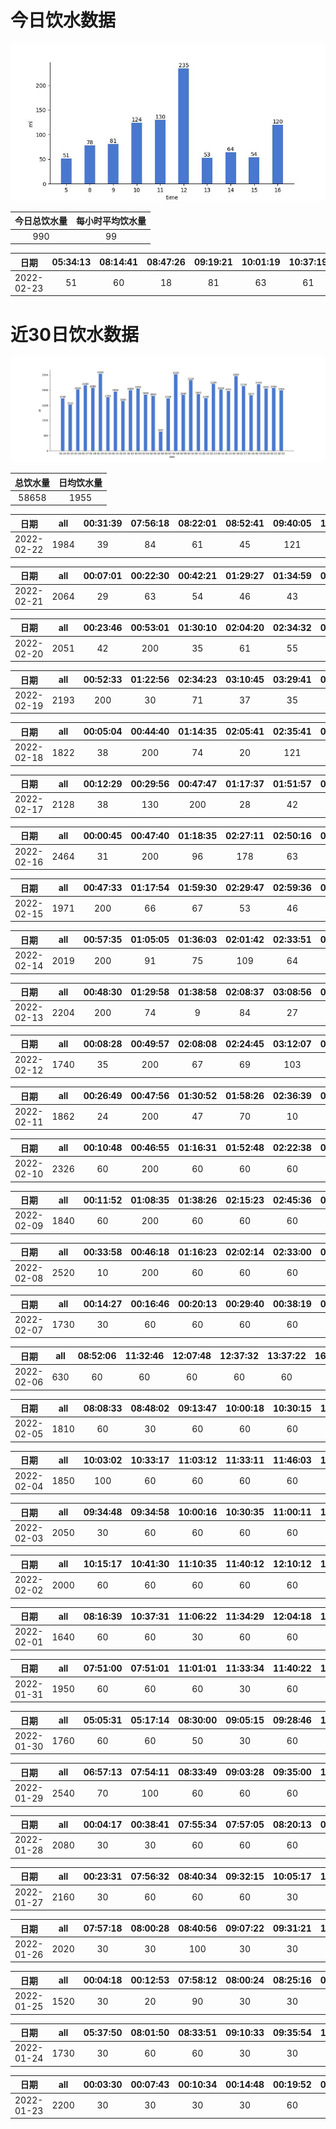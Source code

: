 # 今日饮水数据

<div align=center>
<img src="today.jpg" style="zoom: 100%;" />

| 今日总饮水量 | 每小时平均饮水量 |
| :----: | :----: |
| 990 | 99 |
</div>

| 日期 | 05:34:13 | 08:14:41 | 08:47:26 | 09:19:21 | 10:01:19 | 10:37:19 | 11:08:26 | 11:42:05 | 12:16:15 | 12:46:41 | 13:44:24 | 14:47:47 | 15:29:00 | 16:00:02 |
| :----: | :----: | :----: | :----: | :----: | :----: | :----: | :----: | :----: | :----: | :----: | :----: | :----: | :----: | :----: |
| 2022-02-23 | 51 | 60 | 18 | 81 | 63 | 61 | 65 | 65 | 200 | 35 | 53 | 64 | 54 | 120 |

# 近30日饮水数据

<div align=center>
<img src="30.jpg"style="zoom: 100%;" />

| 总饮水量 | 日均饮水量 |
| :----: | :----: |
| 58658 | 1955 |
</div>

| 日期 | all | 00:31:39 | 07:56:18 | 08:22:01 | 08:52:41 | 09:40:05 | 10:03:36 | 10:31:17 | 11:43:52 | 12:19:18 | 12:53:40 | 13:26:43 | 13:26:55 | 13:58:23 | 14:40:28 | 15:11:12 | 15:44:04 | 16:29:34 | 16:48:16 | 17:19:25 | 17:39:04 | 18:17:54 | 19:16:39 | 19:24:03 | 19:48:51 | 20:17:27 | 20:48:26 | 21:18:43 | 21:39:21 | 22:09:00 | 22:26:57 | 22:42:51 | 22:45:00 | 23:15:53 |
| :----: | :----: | :----: | :----: | :----: | :----: | :----: | :----: | :----: | :----: | :----: | :----: | :----: | :----: | :----: | :----: | :----: | :----: | :----: | :----: | :----: | :----: | :----: | :----: | :----: | :----: | :----: | :----: | :----: | :----: | :----: | :----: | :----: | :----: | :----: |
| 2022-02-22 | 1984 | 39 | 84 | 61 | 45 | 121 | 41 | 62 | 72 | 200 | 56 | 60 | 17 | 61 | 30 | 20 | 90 | 59 | 82 | 200 | 16 | 13 | 13 | 16 | 46 | 30 | 15 | 118 | 10 | 29 | 82 | 67 | 43 | 86 |

| 日期 | all | 00:07:01 | 00:22:30 | 00:42:21 | 01:29:27 | 01:34:59 | 02:27:17 | 07:55:01 | 08:23:43 | 08:58:08 | 09:41:29 | 09:58:03 | 10:08:04 | 10:36:56 | 11:32:03 | 12:13:49 | 12:46:41 | 13:46:10 | 14:15:10 | 14:45:29 | 15:17:24 | 16:33:09 | 17:18:00 | 17:53:13 | 18:24:30 | 19:02:09 | 19:46:22 | 20:21:36 | 20:45:01 | 21:00:11 | 21:24:35 | 21:35:43 | 22:28:10 |
| :----: | :----: | :----: | :----: | :----: | :----: | :----: | :----: | :----: | :----: | :----: | :----: | :----: | :----: | :----: | :----: | :----: | :----: | :----: | :----: | :----: | :----: | :----: | :----: | :----: | :----: | :----: | :----: | :----: | :----: | :----: | :----: | :----: | :----: |
| 2022-02-21 | 2064 | 29 | 63 | 54 | 46 | 43 | 50 | 84 | 47 | 58 | 87 | 50 | 37 | 61 | 60 | 200 | 96 | 109 | 19 | 51 | 40 | 53 | 200 | 65 | 58 | 21 | 75 | 74 | 70 | 71 | 32 | 48 | 13 |

| 日期 | all | 00:23:46 | 00:53:01 | 01:30:10 | 02:04:20 | 02:34:32 | 03:04:33 | 03:34:29 | 04:38:56 | 04:50:24 | 05:08:33 | 05:16:31 | 06:05:31 | 06:45:36 | 07:08:53 | 07:38:49 | 08:55:41 | 09:17:22 | 17:16:13 | 17:35:11 | 18:06:25 | 18:22:12 | 18:52:34 | 19:22:49 | 19:37:05 | 19:55:00 | 20:12:53 | 20:18:23 | 20:49:19 | 21:19:24 | 21:34:45 | 21:46:55 | 21:58:17 | 22:00:06 | 22:31:27 | 22:43:08 | 22:43:56 | 23:20:53 | 23:50:31 |
| :----: | :----: | :----: | :----: | :----: | :----: | :----: | :----: | :----: | :----: | :----: | :----: | :----: | :----: | :----: | :----: | :----: | :----: | :----: | :----: | :----: | :----: | :----: | :----: | :----: | :----: | :----: | :----: | :----: | :----: | :----: | :----: | :----: | :----: | :----: | :----: | :----: | :----: | :----: | :----: |
| 2022-02-20 | 2051 | 42 | 200 | 35 | 61 | 55 | 51 | 76 | 49 | 41 | 68 | 24 | 81 | 17 | 75 | 60 | 54 | 19 | 96 | 48 | 36 | 24 | 59 | 77 | 49 | 36 | 83 | 15 | 43 | 87 | 88 | 50 | 64 | 9 | 86 | 4 | 5 | 22 | 62 |

| 日期 | all | 00:52:33 | 01:22:56 | 02:34:23 | 03:10:45 | 03:29:41 | 03:59:29 | 04:14:36 | 04:47:12 | 05:22:36 | 06:20:31 | 06:25:00 | 06:29:55 | 07:44:54 | 08:08:16 | 08:15:12 | 08:54:13 | 12:58:07 | 16:43:27 | 17:10:55 | 17:17:11 | 17:22:05 | 17:28:02 | 17:37:45 | 17:55:02 | 18:13:49 | 19:04:28 | 19:09:35 | 19:41:10 | 20:07:14 | 21:05:20 | 21:32:39 | 22:02:34 | 22:32:29 | 23:14:44 | 23:41:18 | 23:53:25 |
| :----: | :----: | :----: | :----: | :----: | :----: | :----: | :----: | :----: | :----: | :----: | :----: | :----: | :----: | :----: | :----: | :----: | :----: | :----: | :----: | :----: | :----: | :----: | :----: | :----: | :----: | :----: | :----: | :----: | :----: | :----: | :----: | :----: | :----: | :----: | :----: | :----: | :----: |
| 2022-02-19 | 2193 | 200 | 30 | 71 | 37 | 35 | 22 | 25 | 111 | 68 | 147 | 112 | 28 | 49 | 41 | 43 | 56 | 53 | 85 | 62 | 8 | 34 | 47 | 70 | 47 | 39 | 124 | 17 | 54 | 55 | 53 | 44 | 72 | 92 | 73 | 79 | 10 |

| 日期 | all | 00:05:04 | 00:44:40 | 01:14:35 | 02:05:41 | 02:35:41 | 03:10:37 | 03:40:40 | 04:12:22 | 04:42:56 | 05:49:25 | 06:18:19 | 07:26:22 | 08:15:26 | 18:00:26 | 18:26:29 | 18:42:09 | 18:49:07 | 19:04:57 | 19:26:09 | 19:39:33 | 20:16:59 | 20:32:51 | 21:07:25 | 22:09:19 | 22:39:21 | 23:09:34 | 23:50:13 |
| :----: | :----: | :----: | :----: | :----: | :----: | :----: | :----: | :----: | :----: | :----: | :----: | :----: | :----: | :----: | :----: | :----: | :----: | :----: | :----: | :----: | :----: | :----: | :----: | :----: | :----: | :----: | :----: | :----: |
| 2022-02-18 | 1822 | 38 | 200 | 74 | 20 | 121 | 89 | 37 | 22 | 64 | 200 | 61 | 85 | 33 | 23 | 68 | 66 | 22 | 35 | 82 | 37 | 55 | 52 | 60 | 26 | 84 | 106 | 62 |

| 日期 | all | 00:12:29 | 00:29:56 | 00:47:47 | 01:17:37 | 01:51:57 | 02:23:38 | 03:21:39 | 03:43:19 | 04:44:17 | 05:14:39 | 05:53:29 | 06:27:47 | 06:58:24 | 07:28:45 | 07:51:55 | 08:13:46 | 08:58:45 | 16:55:12 | 18:02:08 | 18:18:44 | 18:40:26 | 18:45:56 | 19:15:27 | 19:32:47 | 20:02:51 | 20:23:44 | 20:39:51 | 22:07:57 | 22:22:35 | 22:52:37 |
| :----: | :----: | :----: | :----: | :----: | :----: | :----: | :----: | :----: | :----: | :----: | :----: | :----: | :----: | :----: | :----: | :----: | :----: | :----: | :----: | :----: | :----: | :----: | :----: | :----: | :----: | :----: | :----: | :----: | :----: | :----: | :----: |
| 2022-02-17 | 2128 | 38 | 130 | 200 | 28 | 42 | 77 | 98 | 37 | 53 | 74 | 200 | 38 | 34 | 39 | 99 | 19 | 55 | 33 | 88 | 65 | 300 | 36 | 30 | 11 | 83 | 8 | 53 | 105 | 5 | 50 |

| 日期 | all | 00:00:45 | 00:47:40 | 01:18:35 | 02:27:11 | 02:50:16 | 03:26:55 | 03:56:25 | 04:28:50 | 05:02:48 | 06:03:08 | 06:32:12 | 07:24:39 | 08:13:42 | 08:26:33 | 16:48:59 | 17:18:32 | 17:53:08 | 18:23:28 | 19:09:28 | 19:21:10 | 19:45:13 | 20:20:32 | 20:41:48 | 22:53:47 |
| :----: | :----: | :----: | :----: | :----: | :----: | :----: | :----: | :----: | :----: | :----: | :----: | :----: | :----: | :----: | :----: | :----: | :----: | :----: | :----: | :----: | :----: | :----: | :----: | :----: | :----: |
| 2022-02-16 | 2464 | 31 | 200 | 96 | 178 | 63 | 99 | 83 | 113 | 45 | 200 | 79 | 178 | 57 | 40 | 99 | 79 | 300 | 85 | 57 | 84 | 77 | 31 | 74 | 116 |

| 日期 | all | 00:47:33 | 01:17:54 | 01:59:30 | 02:29:47 | 02:59:36 | 03:29:54 | 04:01:37 | 04:30:48 | 05:00:41 | 05:30:45 | 06:55:04 | 07:28:33 | 07:50:48 | 09:00:54 | 16:48:28 | 17:11:21 | 17:41:22 | 18:02:34 | 18:14:23 | 18:32:30 | 18:42:26 | 19:14:31 | 19:32:27 | 20:21:36 | 21:45:53 | 22:43:51 | 22:45:37 |
| :----: | :----: | :----: | :----: | :----: | :----: | :----: | :----: | :----: | :----: | :----: | :----: | :----: | :----: | :----: | :----: | :----: | :----: | :----: | :----: | :----: | :----: | :----: | :----: | :----: | :----: | :----: | :----: | :----: |
| 2022-02-15 | 1971 | 200 | 66 | 67 | 53 | 46 | 96 | 91 | 49 | 44 | 60 | 72 | 65 | 103 | 37 | 107 | 19 | 36 | 109 | 44 | 78 | 54 | 86 | 82 | 66 | 56 | 62 | 123 |

| 日期 | all | 00:57:35 | 01:05:05 | 01:36:03 | 02:01:42 | 02:33:51 | 03:04:27 | 03:35:13 | 04:04:39 | 04:34:39 | 05:05:15 | 06:06:13 | 06:36:45 | 07:09:55 | 07:39:32 | 08:14:49 | 16:30:55 | 17:00:55 | 17:57:02 | 18:13:56 | 18:35:21 | 18:49:10 | 18:53:43 | 19:17:08 | 19:19:03 | 20:08:30 | 20:21:07 | 20:50:55 | 22:29:46 | 22:57:38 | 23:28:00 |
| :----: | :----: | :----: | :----: | :----: | :----: | :----: | :----: | :----: | :----: | :----: | :----: | :----: | :----: | :----: | :----: | :----: | :----: | :----: | :----: | :----: | :----: | :----: | :----: | :----: | :----: | :----: | :----: | :----: | :----: | :----: | :----: |
| 2022-02-14 | 2019 | 200 | 91 | 75 | 109 | 64 | 38 | 119 | 39 | 72 | 72 | 49 | 16 | 58 | 90 | 32 | 91 | 47 | 63 | 100 | 20 | 8 | 12 | 21 | 24 | 43 | 41 | 120 | 106 | 128 | 71 |

| 日期 | all | 00:48:30 | 01:29:58 | 01:38:58 | 02:08:37 | 03:08:56 | 03:38:44 | 04:21:28 | 04:39:25 | 04:46:24 | 05:13:36 | 05:51:29 | 06:24:23 | 06:55:27 | 07:53:04 | 08:14:34 | 14:52:34 | 17:20:28 | 17:50:12 | 17:57:03 | 18:27:32 | 18:52:50 | 19:19:12 | 20:21:05 | 20:44:43 | 21:52:06 | 21:56:12 | 22:30:46 | 23:02:41 | 23:28:36 | 23:57:37 |
| :----: | :----: | :----: | :----: | :----: | :----: | :----: | :----: | :----: | :----: | :----: | :----: | :----: | :----: | :----: | :----: | :----: | :----: | :----: | :----: | :----: | :----: | :----: | :----: | :----: | :----: | :----: | :----: | :----: | :----: | :----: | :----: |
| 2022-02-13 | 2204 | 200 | 74 | 9 | 84 | 27 | 48 | 71 | 79 | 167 | 22 | 300 | 15 | 24 | 66 | 50 | 40 | 114 | 54 | 102 | 51 | 79 | 63 | 15 | 15 | 14 | 59 | 121 | 72 | 72 | 97 |

| 日期 | all | 00:08:28 | 00:49:57 | 02:08:08 | 02:24:45 | 03:12:07 | 03:44:07 | 04:30:21 | 05:06:07 | 06:43:41 | 07:07:59 | 08:08:21 | 08:26:19 | 17:20:05 | 17:50:59 | 18:12:43 | 18:14:55 | 18:38:55 | 18:58:21 | 19:03:18 | 19:33:55 | 20:13:46 | 21:07:59 | 21:59:48 | 22:55:05 | 23:22:20 | 23:52:35 |
| :----: | :----: | :----: | :----: | :----: | :----: | :----: | :----: | :----: | :----: | :----: | :----: | :----: | :----: | :----: | :----: | :----: | :----: | :----: | :----: | :----: | :----: | :----: | :----: | :----: | :----: | :----: | :----: |
| 2022-02-12 | 1740 | 35 | 200 | 67 | 69 | 103 | 29 | 58 | 58 | 84 | 94 | 27 | 48 | 65 | 44 | 130 | 26 | 48 | 26 | 81 | 38 | 55 | 56 | 115 | 93 | 53 | 38 |

| 日期 | all | 00:26:49 | 00:47:56 | 01:30:52 | 01:58:26 | 02:36:39 | 03:06:57 | 03:10:56 | 03:39:18 | 04:25:31 | 04:55:52 | 05:25:47 | 06:24:08 | 06:54:31 | 07:22:10 | 07:52:41 | 08:25:19 | 08:57:50 | 14:56:49 | 15:16:18 | 15:28:38 | 15:43:05 | 16:24:02 | 17:06:34 | 17:36:44 | 18:27:40 | 18:52:53 | 19:27:23 | 19:36:45 | 20:02:29 | 20:19:59 | 20:49:45 | 21:32:01 | 22:33:12 | 23:19:06 |
| :----: | :----: | :----: | :----: | :----: | :----: | :----: | :----: | :----: | :----: | :----: | :----: | :----: | :----: | :----: | :----: | :----: | :----: | :----: | :----: | :----: | :----: | :----: | :----: | :----: | :----: | :----: | :----: | :----: | :----: | :----: | :----: | :----: | :----: | :----: | :----: |
| 2022-02-11 | 1862 | 24 | 200 | 47 | 70 | 10 | 53 | 65 | 73 | 47 | 71 | 6 | 29 | 70 | 40 | 92 | 2 | 13 | 26 | 45 | 86 | 81 | 34 | 2 | 5 | 200 | 7 | 38 | 35 | 96 | 8 | 51 | 55 | 75 | 106 |

| 日期 | all | 00:10:48 | 00:46:55 | 01:16:31 | 01:52:48 | 02:22:38 | 02:54:39 | 03:54:27 | 04:24:17 | 04:54:42 | 05:26:35 | 05:56:20 | 06:16:49 | 06:46:45 | 07:19:52 | 07:46:41 | 08:07:19 | 08:35:23 | 10:15:46 | 13:28:18 | 16:19:07 | 16:49:46 | 16:59:34 | 17:01:59 | 17:14:22 | 17:20:14 | 17:29:14 | 17:46:41 | 18:01:38 | 18:11:44 | 18:19:57 | 18:29:56 | 18:36:01 | 18:58:20 | 19:16:26 | 19:30:37 | 19:35:07 | 19:48:31 | 20:13:00 | 21:03:44 | 22:17:55 | 22:41:02 | 22:55:47 | 23:17:59 | 23:30:47 | 23:45:25 |
| :----: | :----: | :----: | :----: | :----: | :----: | :----: | :----: | :----: | :----: | :----: | :----: | :----: | :----: | :----: | :----: | :----: | :----: | :----: | :----: | :----: | :----: | :----: | :----: | :----: | :----: | :----: | :----: | :----: | :----: | :----: | :----: | :----: | :----: | :----: | :----: | :----: | :----: | :----: | :----: | :----: | :----: | :----: | :----: | :----: | :----: | :----: |
| 2022-02-10 | 2326 | 60 | 200 | 60 | 60 | 60 | 60 | 60 | 60 | 60 | 60 | 60 | 50 | 60 | 60 | 60 | 60 | 60 | 30 | 60 | 60 | 60 | 60 | 4 | 30 | 16 | 11 | 30 | 39 | 62 | 42 | 16 | 67 | 32 | 24 | 54 | 58 | 62 | 25 | 99 | 46 | 23 | 90 | 39 | 12 | 25 |

| 日期 | all | 00:11:52 | 01:08:35 | 01:38:26 | 02:15:23 | 02:45:36 | 03:15:31 | 03:45:22 | 04:41:46 | 04:59:10 | 05:17:53 | 05:47:10 | 06:47:57 | 07:34:11 | 15:49:55 | 16:30:16 | 17:07:17 | 17:44:39 | 17:58:48 | 18:19:24 | 18:40:27 | 18:55:47 | 19:25:16 | 19:37:30 | 20:19:00 | 20:53:47 | 21:54:48 | 22:28:32 | 23:59:13 |
| :----: | :----: | :----: | :----: | :----: | :----: | :----: | :----: | :----: | :----: | :----: | :----: | :----: | :----: | :----: | :----: | :----: | :----: | :----: | :----: | :----: | :----: | :----: | :----: | :----: | :----: | :----: | :----: | :----: | :----: |
| 2022-02-09 | 1840 | 60 | 200 | 60 | 60 | 60 | 60 | 60 | 60 | 60 | 60 | 250 | 60 | 60 | 60 | 60 | 30 | 60 | 60 | 60 | 60 | 30 | 10 | 30 | 60 | 60 | 60 | 60 | 30 |

| 日期 | all | 00:33:58 | 00:46:18 | 01:16:23 | 02:02:14 | 02:33:00 | 03:03:23 | 03:37:14 | 04:07:21 | 05:07:14 | 05:07:33 | 05:58:50 | 06:30:25 | 07:01:34 | 07:22:09 | 07:50:38 | 08:08:03 | 10:27:02 | 16:00:36 | 16:30:34 | 17:00:28 | 17:16:15 | 17:47:17 | 18:07:54 | 18:42:52 | 19:10:13 | 19:47:33 | 20:05:49 | 20:19:47 | 21:07:03 | 21:54:29 | 22:03:28 | 22:26:10 | 23:19:36 | 23:41:07 |
| :----: | :----: | :----: | :----: | :----: | :----: | :----: | :----: | :----: | :----: | :----: | :----: | :----: | :----: | :----: | :----: | :----: | :----: | :----: | :----: | :----: | :----: | :----: | :----: | :----: | :----: | :----: | :----: | :----: | :----: | :----: | :----: | :----: | :----: | :----: | :----: |
| 2022-02-08 | 2520 | 10 | 200 | 60 | 60 | 60 | 60 | 60 | 60 | 60 | 60 | 250 | 60 | 60 | 60 | 60 | 60 | 60 | 60 | 60 | 60 | 50 | 60 | 30 | 300 | 60 | 60 | 60 | 60 | 60 | 60 | 60 | 60 | 60 | 60 |

| 日期 | all | 00:14:27 | 00:16:46 | 00:20:13 | 00:29:40 | 00:38:19 | 00:53:25 | 01:23:18 | 02:14:28 | 08:09:21 | 11:00:34 | 11:30:11 | 11:52:26 | 12:16:56 | 12:36:23 | 13:06:59 | 13:31:21 | 13:41:23 | 13:53:40 | 14:23:38 | 14:50:33 | 15:13:44 | 15:56:54 | 16:29:31 | 20:31:49 | 21:04:51 | 21:19:49 | 22:12:53 | 22:50:12 | 23:13:53 | 23:43:37 |
| :----: | :----: | :----: | :----: | :----: | :----: | :----: | :----: | :----: | :----: | :----: | :----: | :----: | :----: | :----: | :----: | :----: | :----: | :----: | :----: | :----: | :----: | :----: | :----: | :----: | :----: | :----: | :----: | :----: | :----: | :----: | :----: |
| 2022-02-07 | 1730 | 30 | 60 | 60 | 60 | 60 | 60 | 60 | 60 | 50 | 60 | 30 | 60 | 60 | 60 | 60 | 60 | 60 | 60 | 60 | 60 | 60 | 60 | 60 | 60 | 60 | 60 | 60 | 60 | 60 | 60 |

| 日期 | all | 08:52:06 | 11:32:46 | 12:07:48 | 12:37:32 | 13:37:22 | 16:22:52 | 16:59:21 | 22:15:27 | 23:45:10 | 23:46:16 | 23:46:59 | 23:48:33 |
| :----: | :----: | :----: | :----: | :----: | :----: | :----: | :----: | :----: | :----: | :----: | :----: | :----: | :----: |
| 2022-02-06 | 630 | 60 | 60 | 60 | 60 | 60 | 60 | 60 | 60 | 30 | 60 | 30 | 30 |

| 日期 | all | 08:08:33 | 08:48:02 | 09:13:47 | 10:00:18 | 10:30:15 | 11:02:03 | 11:09:37 | 11:43:16 | 12:57:39 | 12:58:51 | 13:16:48 | 13:42:40 | 14:12:16 | 14:42:53 | 16:13:41 | 16:28:11 | 16:58:15 | 17:28:12 | 17:58:11 | 18:10:45 | 18:40:24 | 19:38:57 | 19:39:01 | 19:39:05 | 20:09:48 | 20:40:07 | 20:51:08 | 21:16:41 | 22:06:42 |
| :----: | :----: | :----: | :----: | :----: | :----: | :----: | :----: | :----: | :----: | :----: | :----: | :----: | :----: | :----: | :----: | :----: | :----: | :----: | :----: | :----: | :----: | :----: | :----: | :----: | :----: | :----: | :----: | :----: | :----: | :----: |
| 2022-02-05 | 1810 | 60 | 30 | 60 | 60 | 60 | 60 | 30 | 60 | 200 | 60 | 60 | 60 | 60 | 60 | 60 | 60 | 60 | 60 | 60 | 60 | 30 | 60 | 60 | 80 | 60 | 60 | 60 | 60 | 60 |

| 日期 | all | 10:03:02 | 10:33:17 | 11:03:12 | 11:33:11 | 11:46:03 | 12:16:11 | 13:29:35 | 13:30:20 | 14:00:17 | 14:11:42 | 14:20:38 | 14:50:17 | 15:20:11 | 15:50:17 | 16:50:17 | 17:26:28 | 17:59:45 | 19:11:07 | 19:45:52 | 19:57:13 | 21:20:10 | 21:43:21 | 22:05:20 | 22:51:52 | 23:02:20 | 23:32:30 |
| :----: | :----: | :----: | :----: | :----: | :----: | :----: | :----: | :----: | :----: | :----: | :----: | :----: | :----: | :----: | :----: | :----: | :----: | :----: | :----: | :----: | :----: | :----: | :----: | :----: | :----: | :----: | :----: |
| 2022-02-04 | 1850 | 100 | 60 | 60 | 60 | 60 | 60 | 200 | 60 | 60 | 60 | 60 | 60 | 60 | 30 | 60 | 60 | 60 | 60 | 60 | 60 | 200 | 60 | 60 | 60 | 60 | 60 |

| 日期 | all | 09:34:48 | 09:34:58 | 10:00:16 | 10:30:35 | 11:00:11 | 11:32:36 | 12:56:58 | 12:57:03 | 13:30:16 | 13:59:52 | 14:11:31 | 15:11:35 | 15:42:37 | 16:04:21 | 16:27:00 | 16:35:53 | 17:05:12 | 17:35:10 | 18:05:10 | 18:35:12 | 19:16:04 | 19:59:49 | 20:29:18 | 20:59:12 | 21:20:28 | 21:32:52 | 22:03:02 | 22:33:12 | 23:07:41 |
| :----: | :----: | :----: | :----: | :----: | :----: | :----: | :----: | :----: | :----: | :----: | :----: | :----: | :----: | :----: | :----: | :----: | :----: | :----: | :----: | :----: | :----: | :----: | :----: | :----: | :----: | :----: | :----: | :----: | :----: | :----: |
| 2022-02-03 | 2050 | 30 | 60 | 60 | 60 | 60 | 60 | 60 | 200 | 60 | 60 | 60 | 60 | 60 | 60 | 60 | 60 | 60 | 60 | 60 | 60 | 60 | 300 | 60 | 60 | 60 | 30 | 60 | 60 | 50 |

| 日期 | all | 10:15:17 | 10:41:30 | 11:10:35 | 11:40:12 | 12:10:12 | 13:32:38 | 14:20:49 | 14:59:20 | 15:02:37 | 15:08:13 | 15:27:51 | 15:38:19 | 16:08:19 | 16:38:48 | 17:18:41 | 17:48:44 | 18:13:02 | 18:20:14 | 19:22:29 | 19:43:35 | 19:49:30 | 19:52:41 | 20:10:36 | 20:28:22 | 20:33:03 | 20:38:08 | 21:10:36 | 21:41:14 | 22:12:55 | 22:19:55 | 22:49:09 | 23:21:23 |
| :----: | :----: | :----: | :----: | :----: | :----: | :----: | :----: | :----: | :----: | :----: | :----: | :----: | :----: | :----: | :----: | :----: | :----: | :----: | :----: | :----: | :----: | :----: | :----: | :----: | :----: | :----: | :----: | :----: | :----: | :----: | :----: | :----: | :----: |
| 2022-02-02 | 2000 | 60 | 60 | 60 | 60 | 60 | 200 | 30 | 60 | 60 | 60 | 60 | 60 | 60 | 60 | 60 | 60 | 60 | 60 | 30 | 60 | 60 | 60 | 60 | 60 | 60 | 60 | 60 | 60 | 60 | 60 | 60 | 60 |

| 日期 | all | 08:16:39 | 10:37:31 | 11:06:22 | 11:34:29 | 12:04:18 | 12:20:16 | 12:25:29 | 13:58:51 | 14:28:13 | 14:40:26 | 15:07:28 | 15:40:42 | 16:15:15 | 17:08:29 | 17:24:44 | 18:57:59 | 19:20:52 | 19:31:59 | 19:46:57 | 19:59:25 | 20:05:43 | 20:35:26 | 21:05:22 | 21:36:13 | 22:08:27 | 22:18:19 | 22:49:24 | 23:11:25 |
| :----: | :----: | :----: | :----: | :----: | :----: | :----: | :----: | :----: | :----: | :----: | :----: | :----: | :----: | :----: | :----: | :----: | :----: | :----: | :----: | :----: | :----: | :----: | :----: | :----: | :----: | :----: | :----: | :----: | :----: |
| 2022-02-01 | 1640 | 60 | 60 | 30 | 60 | 60 | 30 | 30 | 60 | 60 | 60 | 60 | 60 | 60 | 60 | 30 | 200 | 60 | 60 | 30 | 30 | 60 | 60 | 60 | 60 | 60 | 60 | 60 | 60 |

| 日期 | all | 07:51:00 | 07:51:01 | 11:01:01 | 11:33:34 | 11:40:22 | 11:50:46 | 13:37:12 | 14:52:53 | 15:08:46 | 15:11:30 | 15:18:16 | 15:48:24 | 16:18:20 | 16:48:26 | 17:18:14 | 17:48:16 | 17:56:08 | 18:15:05 | 18:46:32 | 21:04:55 | 21:11:05 | 21:20:37 | 21:42:21 | 21:52:33 | 21:56:06 | 22:08:39 | 22:28:56 | 22:37:44 | 23:07:22 | 23:37:23 | 23:59:44 |
| :----: | :----: | :----: | :----: | :----: | :----: | :----: | :----: | :----: | :----: | :----: | :----: | :----: | :----: | :----: | :----: | :----: | :----: | :----: | :----: | :----: | :----: | :----: | :----: | :----: | :----: | :----: | :----: | :----: | :----: | :----: | :----: | :----: |
| 2022-01-31 | 1950 | 60 | 60 | 60 | 30 | 60 | 60 | 300 | 60 | 60 | 60 | 60 | 60 | 60 | 60 | 60 | 60 | 30 | 30 | 60 | 30 | 60 | 60 | 60 | 60 | 60 | 60 | 60 | 60 | 30 | 60 | 60 |

| 日期 | all | 05:05:31 | 05:17:14 | 08:30:00 | 09:05:15 | 09:28:46 | 10:01:06 | 15:14:22 | 15:45:26 | 15:55:58 | 16:25:49 | 16:50:09 | 17:00:44 | 17:30:14 | 18:01:44 | 19:02:30 | 19:47:18 | 20:10:56 | 20:23:57 | 20:30:00 | 20:43:51 | 21:03:04 | 21:07:43 | 21:12:11 | 21:24:41 | 21:45:31 | 21:57:55 | 22:22:45 | 22:47:28 | 22:58:14 | 23:05:16 | 23:32:08 | 23:40:48 |
| :----: | :----: | :----: | :----: | :----: | :----: | :----: | :----: | :----: | :----: | :----: | :----: | :----: | :----: | :----: | :----: | :----: | :----: | :----: | :----: | :----: | :----: | :----: | :----: | :----: | :----: | :----: | :----: | :----: | :----: | :----: | :----: | :----: | :----: |
| 2022-01-30 | 1760 | 60 | 60 | 50 | 30 | 60 | 60 | 60 | 60 | 60 | 60 | 30 | 60 | 60 | 30 | 100 | 60 | 60 | 60 | 60 | 60 | 20 | 60 | 60 | 60 | 60 | 60 | 60 | 60 | 60 | 60 | 30 | 30 |

| 日期 | all | 06:57:13 | 07:54:11 | 08:33:49 | 09:03:28 | 09:35:00 | 10:16:31 | 10:46:36 | 11:17:05 | 11:47:40 | 12:17:14 | 12:58:19 | 13:28:22 | 14:37:40 | 14:40:22 | 14:42:01 | 15:12:22 | 15:42:23 | 16:15:28 | 16:46:37 | 17:23:42 | 18:13:07 | 18:36:53 | 18:49:50 | 19:13:00 | 19:43:42 | 20:16:00 | 20:45:49 | 21:15:29 | 21:31:04 | 21:50:40 | 21:56:18 | 21:57:33 | 21:58:51 | 22:00:16 | 22:01:34 | 22:02:29 | 22:05:10 | 22:06:14 | 22:07:06 | 22:11:04 | 22:51:33 |
| :----: | :----: | :----: | :----: | :----: | :----: | :----: | :----: | :----: | :----: | :----: | :----: | :----: | :----: | :----: | :----: | :----: | :----: | :----: | :----: | :----: | :----: | :----: | :----: | :----: | :----: | :----: | :----: | :----: | :----: | :----: | :----: | :----: | :----: | :----: | :----: | :----: | :----: | :----: | :----: | :----: | :----: | :----: |
| 2022-01-29 | 2540 | 70 | 100 | 60 | 60 | 60 | 60 | 60 | 60 | 60 | 200 | 60 | 60 | 60 | 60 | 60 | 60 | 60 | 60 | 60 | 200 | 60 | 60 | 60 | 60 | 60 | 60 | 60 | 60 | 60 | 20 | 60 | 40 | 60 | 60 | 50 | 60 | 60 | 30 | 30 | 30 | 30 |

| 日期 | all | 00:04:17 | 00:38:41 | 07:55:34 | 07:57:05 | 08:20:13 | 08:36:53 | 09:06:23 | 09:27:19 | 09:57:17 | 10:18:38 | 11:25:21 | 11:43:05 | 12:17:15 | 12:50:01 | 13:19:13 | 13:54:34 | 14:24:17 | 14:54:30 | 15:12:47 | 16:08:33 | 16:30:22 | 16:32:13 | 17:18:20 | 17:53:46 | 18:23:26 | 18:32:54 | 19:00:22 | 19:11:43 | 19:41:29 | 20:11:34 | 20:37:28 | 21:04:43 | 21:34:59 | 21:56:44 | 22:04:03 | 22:30:44 | 23:17:12 |
| :----: | :----: | :----: | :----: | :----: | :----: | :----: | :----: | :----: | :----: | :----: | :----: | :----: | :----: | :----: | :----: | :----: | :----: | :----: | :----: | :----: | :----: | :----: | :----: | :----: | :----: | :----: | :----: | :----: | :----: | :----: | :----: | :----: | :----: | :----: | :----: | :----: | :----: | :----: |
| 2022-01-28 | 2080 | 30 | 30 | 60 | 60 | 60 | 60 | 60 | 60 | 60 | 60 | 60 | 60 | 200 | 30 | 30 | 60 | 60 | 60 | 30 | 60 | 10 | 60 | 200 | 60 | 60 | 60 | 60 | 30 | 60 | 30 | 30 | 20 | 60 | 60 | 30 | 30 | 30 |

| 日期 | all | 00:23:31 | 07:56:32 | 08:40:34 | 09:32:15 | 10:05:17 | 10:28:12 | 10:58:21 | 11:28:17 | 11:58:20 | 12:24:15 | 12:59:57 | 13:29:19 | 14:11:31 | 14:48:46 | 15:04:35 | 15:55:35 | 16:25:30 | 17:25:10 | 17:43:54 | 18:14:14 | 18:45:33 | 19:19:15 | 19:58:59 | 20:18:49 | 20:43:38 | 21:00:08 | 21:04:18 | 22:17:39 | 23:30:06 | 23:33:56 | 23:39:28 | 23:58:05 |
| :----: | :----: | :----: | :----: | :----: | :----: | :----: | :----: | :----: | :----: | :----: | :----: | :----: | :----: | :----: | :----: | :----: | :----: | :----: | :----: | :----: | :----: | :----: | :----: | :----: | :----: | :----: | :----: | :----: | :----: | :----: | :----: | :----: | :----: |
| 2022-01-27 | 2160 | 30 | 60 | 60 | 60 | 30 | 30 | 30 | 30 | 30 | 200 | 30 | 60 | 60 | 60 | 60 | 60 | 30 | 300 | 60 | 60 | 30 | 60 | 60 | 60 | 30 | 30 | 400 | 30 | 30 | 30 | 30 | 30 |

| 日期 | all | 07:57:18 | 08:00:28 | 08:40:56 | 09:07:22 | 09:31:21 | 10:02:23 | 10:30:27 | 11:00:19 | 11:30:16 | 12:09:47 | 12:47:13 | 13:15:30 | 14:01:44 | 14:17:17 | 14:47:18 | 15:17:44 | 15:54:31 | 16:24:12 | 16:54:21 | 17:19:35 | 17:36:56 | 18:04:37 | 18:17:09 | 18:58:18 | 19:28:16 | 19:50:59 | 20:08:20 | 20:37:56 | 20:59:22 | 21:31:38 | 21:52:54 | 22:27:04 | 22:35:30 | 22:45:18 | 23:05:35 | 23:26:37 | 23:34:42 | 23:35:00 | 23:52:29 |
| :----: | :----: | :----: | :----: | :----: | :----: | :----: | :----: | :----: | :----: | :----: | :----: | :----: | :----: | :----: | :----: | :----: | :----: | :----: | :----: | :----: | :----: | :----: | :----: | :----: | :----: | :----: | :----: | :----: | :----: | :----: | :----: | :----: | :----: | :----: | :----: | :----: | :----: | :----: | :----: | :----: |
| 2022-01-26 | 2020 | 30 | 30 | 100 | 30 | 30 | 30 | 30 | 30 | 30 | 200 | 30 | 30 | 30 | 30 | 30 | 30 | 30 | 30 | 60 | 200 | 30 | 60 | 30 | 30 | 30 | 30 | 60 | 60 | 30 | 30 | 300 | 30 | 30 | 30 | 30 | 30 | 60 | 60 | 20 |

| 日期 | all | 00:04:18 | 00:12:53 | 07:58:12 | 08:00:24 | 08:25:16 | 09:01:17 | 09:26:16 | 09:57:50 | 10:27:31 | 10:52:24 | 11:22:27 | 11:52:22 | 12:15:39 | 12:45:43 | 13:44:12 | 14:14:59 | 14:48:23 | 15:18:20 | 15:48:15 | 16:18:15 | 16:48:29 | 17:12:01 | 17:42:28 | 18:12:52 | 18:33:39 | 19:21:27 | 19:59:50 | 20:39:58 | 20:50:10 | 21:20:18 | 21:50:30 | 22:18:19 | 22:42:47 | 23:13:11 | 23:20:22 | 23:33:44 | 23:40:03 | 23:43:54 |
| :----: | :----: | :----: | :----: | :----: | :----: | :----: | :----: | :----: | :----: | :----: | :----: | :----: | :----: | :----: | :----: | :----: | :----: | :----: | :----: | :----: | :----: | :----: | :----: | :----: | :----: | :----: | :----: | :----: | :----: | :----: | :----: | :----: | :----: | :----: | :----: | :----: | :----: | :----: | :----: |
| 2022-01-25 | 1520 | 30 | 20 | 90 | 30 | 30 | 30 | 30 | 30 | 30 | 30 | 30 | 30 | 200 | 20 | 30 | 30 | 30 | 30 | 30 | 30 | 30 | 200 | 30 | 30 | 30 | 30 | 30 | 30 | 30 | 30 | 30 | 30 | 30 | 30 | 30 | 30 | 30 | 30 |

| 日期 | all | 05:37:50 | 08:01:50 | 08:33:51 | 09:10:33 | 09:35:54 | 10:01:16 | 10:35:32 | 11:18:57 | 11:39:48 | 12:16:59 | 12:51:03 | 13:10:45 | 13:30:20 | 14:00:21 | 14:48:38 | 15:18:23 | 15:49:54 | 16:19:45 | 16:49:25 | 17:17:25 | 17:45:40 | 18:36:21 | 19:06:34 | 19:25:47 | 19:49:59 | 20:19:17 | 20:38:04 | 20:58:38 | 21:14:17 | 21:44:17 | 21:53:48 | 22:11:32 | 22:36:05 | 22:44:35 | 22:52:12 | 23:15:37 | 23:45:28 |
| :----: | :----: | :----: | :----: | :----: | :----: | :----: | :----: | :----: | :----: | :----: | :----: | :----: | :----: | :----: | :----: | :----: | :----: | :----: | :----: | :----: | :----: | :----: | :----: | :----: | :----: | :----: | :----: | :----: | :----: | :----: | :----: | :----: | :----: | :----: | :----: | :----: | :----: | :----: |
| 2022-01-24 | 1730 | 30 | 60 | 60 | 30 | 30 | 30 | 30 | 30 | 30 | 100 | 30 | 30 | 30 | 30 | 30 | 30 | 30 | 30 | 30 | 150 | 30 | 30 | 30 | 30 | 30 | 30 | 30 | 30 | 400 | 30 | 30 | 30 | 30 | 30 | 30 | 30 | 30 |

| 日期 | all | 00:03:30 | 00:07:43 | 00:10:34 | 00:14:48 | 00:19:52 | 00:46:12 | 00:50:54 | 00:53:40 | 00:57:10 | 01:06:47 | 01:26:21 | 01:32:56 | 01:39:44 | 01:49:22 | 02:09:49 | 02:35:00 | 02:59:16 | 03:13:22 | 03:19:27 | 03:19:39 | 03:31:25 | 03:36:12 | 11:17:43 | 11:33:11 | 11:38:34 | 11:41:36 | 11:49:19 | 12:15:04 | 12:45:24 | 12:56:35 | 13:06:47 | 13:12:49 | 13:34:11 | 13:56:33 | 14:26:16 | 14:42:20 | 15:08:57 | 15:24:50 | 15:45:31 | 16:20:18 | 16:50:26 | 17:12:15 | 17:42:12 | 18:04:22 | 18:14:01 | 18:25:46 | 18:54:19 | 18:58:17 | 19:01:40 | 19:10:08 | 19:16:25 | 19:26:55 | 19:42:27 | 19:47:12 | 19:55:20 | 20:05:25 | 20:20:12 | 20:27:44 | 20:35:30 | 20:53:46 | 21:19:18 | 21:38:13 | 21:41:25 | 22:00:16 | 22:15:36 | 22:26:19 | 22:34:26 | 22:45:12 | 23:15:48 | 23:27:23 | 23:33:37 | 23:42:43 |
| :----: | :----: | :----: | :----: | :----: | :----: | :----: | :----: | :----: | :----: | :----: | :----: | :----: | :----: | :----: | :----: | :----: | :----: | :----: | :----: | :----: | :----: | :----: | :----: | :----: | :----: | :----: | :----: | :----: | :----: | :----: | :----: | :----: | :----: | :----: | :----: | :----: | :----: | :----: | :----: | :----: | :----: | :----: | :----: | :----: | :----: | :----: | :----: | :----: | :----: | :----: | :----: | :----: | :----: | :----: | :----: | :----: | :----: | :----: | :----: | :----: | :----: | :----: | :----: | :----: | :----: | :----: | :----: | :----: | :----: | :----: | :----: | :----: | :----: |
| 2022-01-23 | 2200 | 30 | 30 | 30 | 30 | 60 | 20 | 20 | 30 | 30 | 30 | 30 | 30 | 30 | 30 | 30 | 30 | 30 | 30 | 20 | 30 | 20 | 30 | 30 | 30 | 30 | 30 | 30 | 30 | 30 | 30 | 30 | 30 | 30 | 30 | 30 | 30 | 30 | 30 | 30 | 30 | 30 | 30 | 30 | 30 | 60 | 60 | 20 | 30 | 30 | 30 | 30 | 30 | 30 | 30 | 30 | 30 | 30 | 30 | 30 | 20 | 30 | 30 | 60 | 30 | 30 | 30 | 30 | 30 | 30 | 30 | 30 | 10 |

